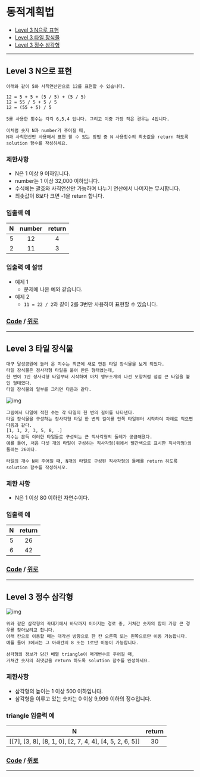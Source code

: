# 동적계획법
* [Level 3 N으로 표현](#Level-3-N으로-표현)
* [Level 3 타일 장식물](#Level-3-타일-장식물)
* [Level 3 정수 삼각형](#Level-3-정수-삼각형)

---

## Level 3 N으로 표현
```
아래와 같이 5와 사칙연산만으로 12를 표현할 수 있습니다.

12 = 5 + 5 + (5 / 5) + (5 / 5)
12 = 55 / 5 + 5 / 5
12 = (55 + 5) / 5

5를 사용한 횟수는 각각 6,5,4 입니다. 그리고 이중 가장 작은 경우는 4입니다.

이처럼 숫자 N과 number가 주어질 때, 
N과 사칙연산만 사용해서 표현 할 수 있는 방법 중 N 사용횟수의 최솟값을 return 하도록 solution 함수를 작성하세요.
```

### 제한사항
* N은 1 이상 9 이하입니다.
* number는 1 이상 32,000 이하입니다.
* 수식에는 괄호와 사칙연산만 가능하며 나누기 연산에서 나머지는 무시합니다.
* 최솟값이 8보다 크면 -1을 return 합니다.

### 입출력 예
N | number | return |
:---: | :---: | :---: |
5 | 12 | 4
2 | 11 | 3

### 입출력 예 설명
* 예제 1
  * 문제에 나온 예와 같습니다.
* 예제 2
  * `11 = 22 / 2`와 같이 2를 3번만 사용하여 표현할 수 있습니다.

### [Code](https://github.com/taki0112/coding_interview/blob/master/src/동적계획법(Dynamic%20Programming)/Level_3_N으로%20표현.py) / [위로](#동적계획법)

---

## Level 3 타일 장식물
```
대구 달성공원에 놀러 온 지수는 최근에 새로 만든 타일 장식물을 보게 되었다. 
타일 장식물은 정사각형 타일을 붙여 만든 형태였는데, 
한 변이 1인 정사각형 타일부터 시작하여 마치 앵무조개의 나선 모양처럼 점점 큰 타일을 붙인 형태였다. 
타일 장식물의 일부를 그리면 다음과 같다.
```

![img](https://grepp-programmers.s3.amazonaws.com/files/production/3e31bedd54/fcc48066-e72f-45c8-af03-e4360b58b589.png)

```
그림에서 타일에 적힌 수는 각 타일의 한 변의 길이를 나타낸다. 
타일 장식물을 구성하는 정사각형 타일 한 변의 길이를 안쪽 타일부터 시작하여 차례로 적으면 다음과 같다.
[1, 1, 2, 3, 5, 8, .]
지수는 문득 이러한 타일들로 구성되는 큰 직사각형의 둘레가 궁금해졌다. 
예를 들어, 처음 다섯 개의 타일이 구성하는 직사각형(위에서 빨간색으로 표시한 직사각형)의 둘레는 26이다.

타일의 개수 N이 주어질 때, N개의 타일로 구성된 직사각형의 둘레를 return 하도록 solution 함수를 작성하시오.
```

### 제한 사항
* N은 1 이상 80 이하인 자연수이다.

### 입출력 예
N | return |
:---: | :---: |
5 | 26
6 | 42

### [Code](https://github.com/taki0112/coding_interview/blob/master/src/동적계획법(Dynamic%20Programming)/Level_3_타일%20장식물.py) / [위로](#동적계획법)

---

## Level 3 정수 삼각형
![img](https://grepp-programmers.s3.amazonaws.com/files/production/97ec02cc39/296a0863-a418-431d-9e8c-e57f7a9722ac.png)

```
위와 같은 삼각형의 꼭대기에서 바닥까지 이어지는 경로 중, 거쳐간 숫자의 합이 가장 큰 경우를 찾아보려고 합니다. 
아래 칸으로 이동할 때는 대각선 방향으로 한 칸 오른쪽 또는 왼쪽으로만 이동 가능합니다.
예를 들어 3에서는 그 아래칸의 8 또는 1로만 이동이 가능합니다.

삼각형의 정보가 담긴 배열 triangle이 매개변수로 주어질 때, 
거쳐간 숫자의 최댓값을 return 하도록 solution 함수를 완성하세요.
```

### 제한사항
* 삼각형의 높이는 1 이상 500 이하입니다.
* 삼각형을 이루고 있는 숫자는 0 이상 9,999 이하의 정수입니다.

### triangle 입출력 예
N | return |
:---: | :---: |
[[7], [3, 8], [8, 1, 0], [2, 7, 4, 4], [4, 5, 2, 6, 5]] | 30

### [Code](https://github.com/taki0112/coding_interview/blob/master/src/동적계획법(Dynamic%20Programming)/Level_3_정수%20삼각형.py) / [위로](#동적계획법)

---
